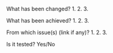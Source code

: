 What has been changed?
1.
2.
3.

What has been achieved?
1.
2.
3.

From which issue(s) (link if any)?
1.
2.
3.

Is it tested?
Yes/No


